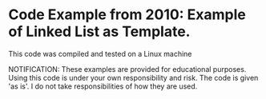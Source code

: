# Code Example from 2010: Example of Linked List as Template.

This code was compiled and tested on a Linux machine

NOTIFICATION: These examples are provided for educational purposes. Using this code is under your own responsibility and risk. The code is given 'as is'. I do not take responsibilities of how they are used.

